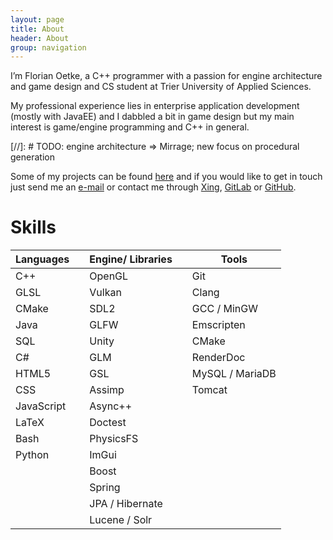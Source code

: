 ```yaml
---
layout: page
title: About
header: About
group: navigation
---
```


I’m Florian Oetke, a C++ programmer with a passion for engine architecture and game design and CS student at Trier University of Applied Sciences.

My professional experience lies in enterprise application development (mostly with JavaEE) and I dabbled a bit in game design but my main interest is game/engine programming and C++ in general. 

[//]: # TODO: engine architecture => Mirrage; new focus on procedural generation

Some of my projects can be found <a href="/portfolio">here</a> and if you would like to get in touch just send me an <a href="mailto:admin@second-system.de">e-mail</a> or contact me through <a href="http://www.xing.com/profile/Florian_Oetke" rel="noopener noreferrer">Xing</a>, <a href="https://gitlab.com/lowkey42" rel="noopener noreferrer">GitLab</a> or <a href="https://github.com/lowkey42" rel="noopener noreferrer">GitHub</a>.



# Skills


| Languages	   | 	   | Engine/ Libraries |  | Tools |
|--------------|-------------------|-------|--------------|--------------|
| C++   |    | OpenGL |  | Git |
| GLSL |  | Vulkan |  | Clang |
| CMake |  | SDL2 |  | GCC / MinGW |
| Java  	            |   	            | GLFW |  | Emscripten |
| SQL |  | Unity |  | CMake |
| C# |  | GLM |  | RenderDoc |
| HTML5 |  | GSL |  | MySQL / MariaDB |
| CSS        |  | Assimp |  | Tomcat |
| JavaScript |  | Async++ |  |  |
| LaTeX |  | Doctest |  |  |
| Bash |  | PhysicsFS |  |  |
| Python |  | ImGui |  |  |
|  |  | Boost |  |  |
|  |  | Spring |  |  |
|  |  | JPA / Hibernate |  |  |
|  |  | Lucene / Solr |  |  |
